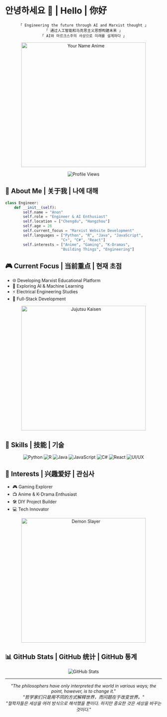 # 안녕하세요 👋 | Hello | 你好

<div align="center">
  
```
「 Engineering the future through AI and Marxist thought 」
「 通过人工智能和马克思主义思想构建未来 」
「 AI와 마르크스주의 사상으로 미래를 설계하다 」
```

<img src="YOUR_YOUR_NAME_GIF_URL_HERE" width="400" alt="Your Name Anime"/>

![Profile Views](https://komarev.com/ghpvc/?username=YOURUSERNAME&color=blueviolet)

</div>

## 🌌 About Me | 关于我 | 나에 대해

```python
class Engineer:
    def __init__(self):
        self.name = "Anon"
        self.role = "Engineer & AI Enthusiast"
        self.location = ["Chengdu", "Hangzhou"]
        self.age = 26
        self.current_focus = "Marxist Website Development"
        self.languages = ["Python", "R", "Java", "JavaScript", 
                         "C+", "C#", "React"]
        self.interests = ["Anime", "Gaming", "K-Dramas", 
                         "Building Things", "Engineering"]
```

## 🎮 Current Focus | 当前重点 | 현재 초점

- 🌐 Developing Marxist Educational Platform
- 🤖 Exploring AI & Machine Learning
- ⚡ Electrical Engineering Studies
- 🔧 Full-Stack Development

<div align="center">
<img src="YOUR_JUJUTSU_KAISEN_GIF_URL_HERE" width="400" alt="Jujutsu Kaisen"/>
</div>

## 💫 Skills | 技能 | 기술

<div align="center">

![Python](https://img.shields.io/badge/Python-14354C?style=for-the-badge&logo=python&logoColor=white)
![R](https://img.shields.io/badge/R-276DC3?style=for-the-badge&logo=r&logoColor=white)
![Java](https://img.shields.io/badge/Java-ED8B00?style=for-the-badge&logo=openjdk&logoColor=white)
![JavaScript](https://img.shields.io/badge/JavaScript-F7DF1E?style=for-the-badge&logo=javascript&logoColor=black)
![C#](https://img.shields.io/badge/C%23-239120?style=for-the-badge&logo=c-sharp&logoColor=white)
![React](https://img.shields.io/badge/React-20232A?style=for-the-badge&logo=react&logoColor=61DAFB)
![UI/UX](https://img.shields.io/badge/UI%2FUX-FF4088?style=for-the-badge&logo=figma&logoColor=white)

</div>

## 🌟 Interests | 兴趣爱好 | 관심사

- 🎮 Gaming Explorer
- 📺 Anime & K-Drama Enthusiast
- 🛠️ DIY Project Builder
- 💻 Tech Innovator

<div align="center">
<img src="https://www.icegif.com/wp-content/uploads/tanjiro-kamado-icegif-2.gif" width="400" alt="Demon Slayer"/>
</div>

## 📊 GitHub Stats | GitHub 统计 | GitHub 통계

<div align="center">

![GitHub Stats](https://github-readme-stats.vercel.app/api?username=YOURUSERNAME&show_icons=true&theme=tokyonight)

</div>

---

<div align="center">

*"The philosophers have only interpreted the world in various ways; the point, however, is to change it."*  
*"哲学家们只是用不同的方式解释世界，而问题在于改变世界。"*  
*"철학자들은 세상을 여러 방식으로 해석했을 뿐이다. 하지만 중요한 것은 세상을 바꾸는 것이다."*

</div>
